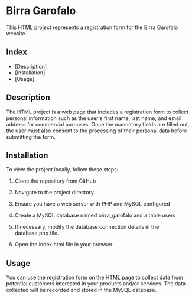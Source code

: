# Birra Garofalo

This HTML project represents a registration form for the Birra Garofalo website.

## Index

- [Description]
- [Installation]
- [Usage]


## Description

The HTML project is a web page that includes a registration form to collect personal information such as the user's first name, last name, and email address for commercial purposes. Once the mandatory fields are filled out, the user must also consent to the processing of their personal data before submitting the form.


## Installation

To view the project locally, follow these steps:

1. Clone the repository from GitHub

2. Navigate to the project directory

3. Ensure you have a web server with PHP and MySQL configured

4. Create a MySQL database named birra_garofalo and a table users

5. If necessary, modify the database connection details in the database.php file.

6. Open the index.html file in your browser


## Usage

You can use the registration form on the HTML page to collect data from potential customers interested in your products and/or services. The data collected will be recorded and stored in the MySQL database.
